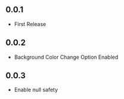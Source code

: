## 0.0.1
* First Release

## 0.0.2 
* Background Color Change Option Enabled

## 0.0.3
* Enable null safety
